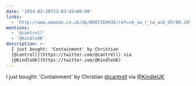 ```yaml
---
date: '2014-03-20T23:03:43+00:00'
links:
  - 'http://www.amazon.co.uk/dp/B007264H36/ref=cm_sw_r_tw_ask_DSr8H.18VN2KS'
mentions:
  - '@cantrell'
  - '@KindleUK'
description: >-
  I just bought: 'Containment' by Christian
  [@cantrell](https://twitter.com/@cantrell) via
  [@KindleUK](https://twitter.com/@KindleUK)
---
```

I just bought: 'Containment' by Christian [@cantrell](https://twitter.com/@cantrell) via [@KindleUK](https://twitter.com/@KindleUK) 
